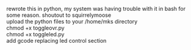 rewrote this in python, my system was having trouble with it in bash for some reason.  shoutout to squirrelymoose<br>
upload the python files to your /home/mks directory<br>
chmod +x toggleovr.py<br>
chmod +x toggleled.py<br>
add gcode replacing led control section<br>
